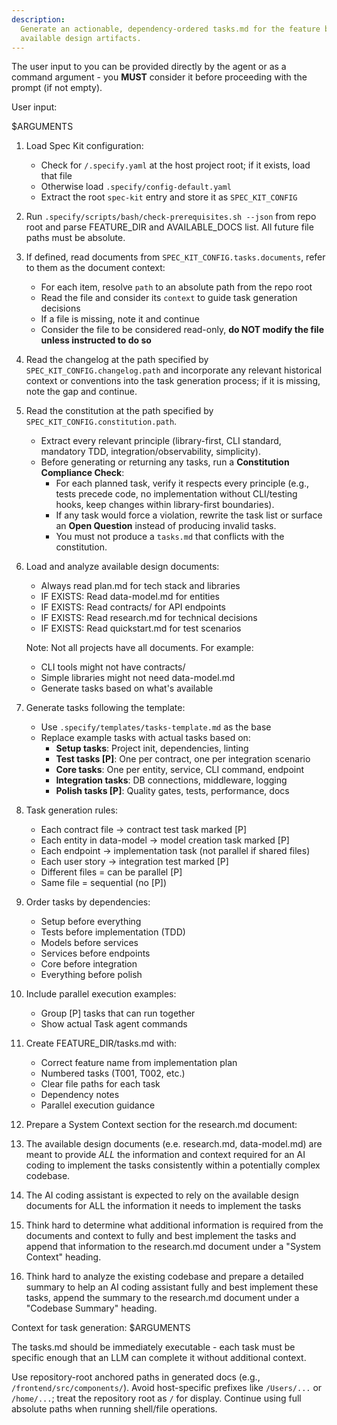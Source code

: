 ```yaml
---
description:
  Generate an actionable, dependency-ordered tasks.md for the feature based on
  available design artifacts.
---
```


The user input to you can be provided directly by the agent or as a command
argument - you **MUST** consider it before proceeding with the prompt (if not
empty).

User input:

$ARGUMENTS

1. Load Spec Kit configuration:
   - Check for `/.specify.yaml` at the host project root; if it exists, load
     that file
   - Otherwise load `.specify/config-default.yaml`
   - Extract the root `spec-kit` entry and store it as `SPEC_KIT_CONFIG`

2. Run `.specify/scripts/bash/check-prerequisites.sh --json` from repo root and
   parse FEATURE_DIR and AVAILABLE_DOCS list. All future file paths must be
   absolute.

3. If defined, read documents from `SPEC_KIT_CONFIG.tasks.documents`, refer to
   them as the document context:
   - For each item, resolve `path` to an absolute path from the repo root
   - Read the file and consider its `context` to guide task generation decisions
   - If a file is missing, note it and continue
   - Consider the file to be considered read-only, **do NOT modify the file
     unless instructed to do so**

4. Read the changelog at the path specified by `SPEC_KIT_CONFIG.changelog.path`
   and incorporate any relevant historical context or conventions into the task
   generation process; if it is missing, note the gap and continue.

5. Read the constitution at the path specified by
   `SPEC_KIT_CONFIG.constitution.path`.
   - Extract every relevant principle (library-first, CLI standard, mandatory
     TDD, integration/observability, simplicity).
   - Before generating or returning any tasks, run a **Constitution Compliance
     Check**:
     - For each planned task, verify it respects every principle (e.g., tests
       precede code, no implementation without CLI/testing hooks, keep changes
       within library-first boundaries).
     - If any task would force a violation, rewrite the task list or surface an
       **Open Question** instead of producing invalid tasks.
     - You must not produce a `tasks.md` that conflicts with the constitution.

6. Load and analyze available design documents:
   - Always read plan.md for tech stack and libraries
   - IF EXISTS: Read data-model.md for entities
   - IF EXISTS: Read contracts/ for API endpoints
   - IF EXISTS: Read research.md for technical decisions
   - IF EXISTS: Read quickstart.md for test scenarios

   Note: Not all projects have all documents. For example:
   - CLI tools might not have contracts/
   - Simple libraries might not need data-model.md
   - Generate tasks based on what's available

7. Generate tasks following the template:
   - Use `.specify/templates/tasks-template.md` as the base
   - Replace example tasks with actual tasks based on:
     - **Setup tasks**: Project init, dependencies, linting
     - **Test tasks [P]**: One per contract, one per integration scenario
     - **Core tasks**: One per entity, service, CLI command, endpoint
     - **Integration tasks**: DB connections, middleware, logging
     - **Polish tasks [P]**: Quality gates, tests, performance, docs

8. Task generation rules:
   - Each contract file → contract test task marked [P]
   - Each entity in data-model → model creation task marked [P]
   - Each endpoint → implementation task (not parallel if shared files)
   - Each user story → integration test marked [P]
   - Different files = can be parallel [P]
   - Same file = sequential (no [P])

9. Order tasks by dependencies:
   - Setup before everything
   - Tests before implementation (TDD)
   - Models before services
   - Services before endpoints
   - Core before integration
   - Everything before polish

10. Include parallel execution examples:
    - Group [P] tasks that can run together
    - Show actual Task agent commands

11. Create FEATURE_DIR/tasks.md with:
    - Correct feature name from implementation plan
    - Numbered tasks (T001, T002, etc.)
    - Clear file paths for each task
    - Dependency notes
    - Parallel execution guidance

12. Prepare a System Context section for the research.md document:
13. The available design documents (e.e. research.md, data-model.md) are meant
    to provide _ALL_ the information and context required for an AI coding to
    implement the tasks consistently within a potentially complex codebase.
14. The AI coding assistant is expected to rely on the available design
    documents for ALL the information it needs to implement the tasks
15. Think hard to determine what additional information is required from the
    documents and context to fully and best implement the tasks and append that
    information to the research.md document under a "System Context" heading.
16. Think hard to analyze the existing codebase and prepare a detailed summary
    to help an AI coding assistant fully and best implement these tasks, append
    the summary to the research.md document under a "Codebase Summary" heading.

Context for task generation: $ARGUMENTS

The tasks.md should be immediately executable - each task must be specific
enough that an LLM can complete it without additional context.

Use repository-root anchored paths in generated docs (e.g.,
`/frontend/src/components/`). Avoid host-specific prefixes like `/Users/...` or
`/home/...`; treat the repository root as `/` for display. Continue using full
absolute paths when running shell/file operations.
